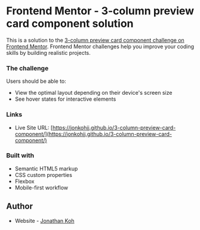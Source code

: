 # Frontend Mentor - 3-column preview card component solution

This is a solution to the [3-column preview card component challenge on Frontend Mentor](https://www.frontendmentor.io/challenges/3column-preview-card-component-pH92eAR2-). Frontend Mentor challenges help you improve your coding skills by building realistic projects. 

### The challenge

Users should be able to:

- View the optimal layout depending on their device's screen size
- See hover states for interactive elements

### Links

- Live Site URL: [https://jonkohjj.github.io/3-column-preview-card-component/](https://jonkohjj.github.io/3-column-preview-card-component/)

### Built with

- Semantic HTML5 markup
- CSS custom properties
- Flexbox
- Mobile-first workflow


## Author

- Website - [Jonathan Koh](https://jonathankoh.dev/)
